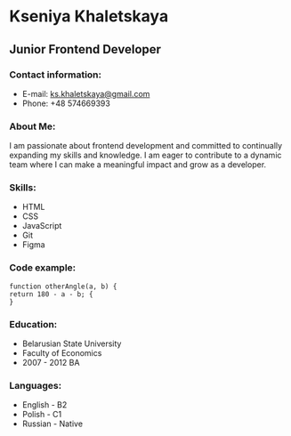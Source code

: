 # Kseniya Khaletskaya

## Junior Frontend Developer

### Contact information:

- E-mail: ks.khaletskaya@gmail.com
- Phone: +48 574669393

### About Me:

I am passionate about frontend development and committed to continually expanding my skills and knowledge. I am eager to contribute to a dynamic team where I can make a meaningful impact and grow as a developer.

### Skills:

- HTML
- CSS
- JavaScript
- Git
- Figma

### Code example:

```
function otherAngle(a, b) {
return 180 - a - b; {
}
```

### Education:

* Belarusian State University
* Faculty of Economics
* 2007 - 2012 BA

### Languages:

- English - B2
- Polish - C1
- Russian - Native